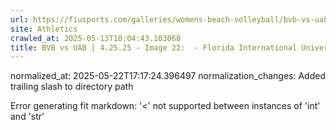 ```yaml
---
url: https://fiusports.com/galleries/womens-beach-volleyball/bvb-vs-uab-4-25-25/image-22/357/62821/
site: Athletics
crawled_at: 2025-05-13T10:04:43.103068
title: BVB vs UAB | 4.25.25 - Image 22:  - Florida International University
---
```

normalized_at: 2025-05-22T17:17:24.396497
normalization_changes: Added trailing slash to directory path

Error generating fit markdown: '<' not supported between instances of 'int' and 'str'